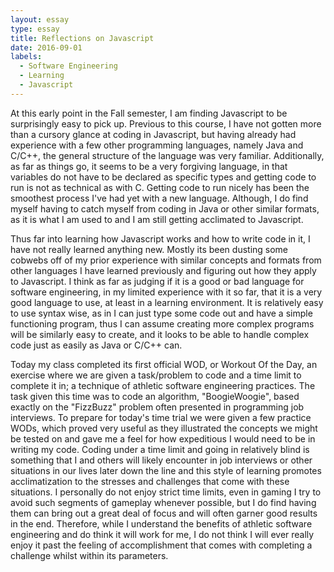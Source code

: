 ```yaml
---
layout: essay
type: essay
title: Reflections on Javascript
date: 2016-09-01
labels:
  - Software Engineering
  - Learning
  - Javascript
---
```


At this early point in the Fall semester, I am finding Javascript to be surprisingly easy to pick up. Previous to this course, I have not gotten more than a cursory glance at coding in Javascript, but having already had experience with a few other programming languages, namely Java and C/C++, the general structure of the language was very familiar. Additionally, as far as things go, it seems to be a very forgiving language, in that variables do not have to be declared as specific types and getting code to run is not as technical as with C. Getting code to run nicely has been the smoothest process I've had yet with a new language. Although, I do find myself having to catch myself from coding in Java or other similar formats, as it is what I am used to and I am still getting acclimated to Javascript. 

Thus far into learning how Javascript works and how to write code in it, I have not really learned anything new. Mostly its been dusting some cobwebs off of my prior experience with similar concepts and formats from other languages I have learned previously and figuring out how they apply to Javascript. I think as far as judging if it is a good or bad language for software engineering, in my limited experience with it so far, that it is a very good language to use, at least in a learning environment. It is relatively easy to use syntax wise, as in I can just type some code out and have a simple functioning program, thus I can assume creating more complex programs will be similarly easy to create, and it looks to be able to handle complex code just as easily as Java or C/C++ can. 

Today my class completed its first official WOD, or Workout Of the Day, an exercise where we are given a task/problem to code and a time limit to complete it in; a technique of athletic software engineering practices. The task given this time was to code an algorithm, "BoogieWoogie", based exactly on the "FizzBuzz" problem often presented in programming job interviews. To prepare for today's time trial we were given a few practice WODs, which proved very useful as they illustrated the concepts we might be tested on and gave me a feel for how expeditious I would need to be in writing my code. Coding under a time limit and going in relatively blind is something that I and others will likely encounter in job interviews or other situations in our lives later down the line and this style of learning promotes acclimatization to the stresses and challenges that come with these situations. I personally do not enjoy strict time limits, even in gaming I try to avoid such segments of gameplay whenever possible, but I do find having them can bring out a great deal of focus and will often garner good results in the end. Therefore, while I understand the benefits of athletic software engineering and do think it will work for me, I do not think I will ever really enjoy it past the feeling of accomplishment that comes with completing a challenge whilst within its parameters. 
